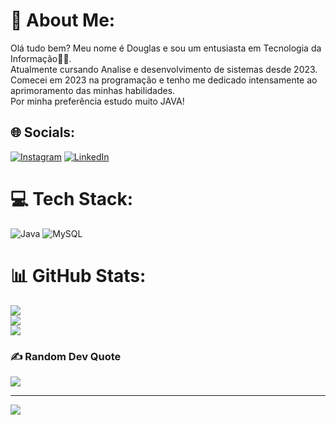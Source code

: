 # 💫 About Me:
Olá tudo bem? Meu nome é Douglas e sou um entusiasta em Tecnologia da Informação👨‍💻.<br>Atualmente cursando Analise e desenvolvimento de sistemas desde 2023.<br>Comecei em 2023 na programação e tenho me dedicado intensamente ao aprimoramento das minhas habilidades.<br>Por minha preferência estudo muito JAVA!<br>


## 🌐 Socials:
[![Instagram](https://img.shields.io/badge/Instagram-%23E4405F.svg?logo=Instagram&logoColor=white)](https://instagram.com/douglas.bourscheid) [![LinkedIn](https://img.shields.io/badge/LinkedIn-%230077B5.svg?logo=linkedin&logoColor=white)](https://linkedin.com/in/douglas-bourscheid-a554a0208) 

# 💻 Tech Stack:
![Java](https://img.shields.io/badge/java-%23ED8B00.svg?style=for-the-badge&logo=openjdk&logoColor=white) ![MySQL](https://img.shields.io/badge/mysql-4479A1.svg?style=for-the-badge&logo=mysql&logoColor=white)
# 📊 GitHub Stats:
![](https://github-readme-stats.vercel.app/api?username=Douglas-Bourscheid&theme=vue&hide_border=true&include_all_commits=false&count_private=false)<br/>
![](https://github-readme-streak-stats.herokuapp.com/?user=Douglas-Bourscheid&theme=vue&hide_border=true)<br/>
![](https://github-readme-stats.vercel.app/api/top-langs/?username=Douglas-Bourscheid&theme=vue&hide_border=true&include_all_commits=false&count_private=false&layout=compact)

### ✍️ Random Dev Quote
![](https://quotes-github-readme.vercel.app/api?type=horizontal&theme=merko)

---
[![](https://visitcount.itsvg.in/api?id=Douglas-Bourscheid&icon=0&color=0)](https://visitcount.itsvg.in)

<!-- Proudly created with GPRM ( https://gprm.itsvg.in ) -->